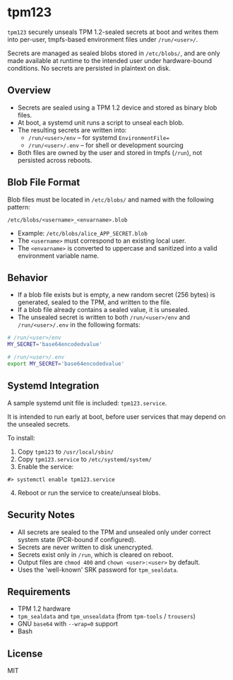 # tpm123

`tpm123` securely unseals TPM 1.2-sealed secrets at boot and writes them into per-user, tmpfs-based environment files under `/run/<user>/`.

Secrets are managed as sealed blobs stored in `/etc/blobs/`, and are only made available at runtime to the intended user under hardware-bound conditions. No secrets are persisted in plaintext on disk.

## Overview

- Secrets are sealed using a TPM 1.2 device and stored as binary blob files.
- At boot, a systemd unit runs a script to unseal each blob.
- The resulting secrets are written into:
  - `/run/<user>/env` – for systemd `EnvironmentFile=`
  - `/run/<user>/.env` – for shell or development sourcing
- Both files are owned by the user and stored in tmpfs (`/run`), not persisted across reboots.

## Blob File Format

Blob files must be located in `/etc/blobs/` and named with the following pattern:

```
/etc/blobs/<username>_<envarname>.blob
```

- Example: `/etc/blobs/alice_APP_SECRET.blob`
- The `<username>` must correspond to an existing local user.
- The `<envarname>` is converted to uppercase and sanitized into a valid environment variable name.

## Behavior

- If a blob file exists but is empty, a new random secret (256 bytes) is generated, sealed to the TPM, and written to the file.
- If a blob file already contains a sealed value, it is unsealed.
- The unsealed secret is written to both `/run/<user>/env` and `/run/<user>/.env` in the following formats:

```sh
# /run/<user>/env
MY_SECRET='base64encodedvalue'

# /run/<user>/.env
export MY_SECRET='base64encodedvalue'
```

## Systemd Integration

A sample systemd unit file is included: `tpm123.service`.

It is intended to run early at boot, before user services that may depend on the unsealed secrets.

To install:

1. Copy `tpm123` to `/usr/local/sbin/`
2. Copy `tpm123.service` to `/etc/systemd/system/`
3. Enable the service:

```#> systemctl daemon-reexec
#> systemctl enable tpm123.service
```

4. Reboot or run the service to create/unseal blobs.

## Security Notes

- All secrets are sealed to the TPM and unsealed only under correct system state (PCR-bound if configured).
- Secrets are never written to disk unencrypted.
- Secrets exist only in `/run`, which is cleared on reboot.
- Output files are `chmod 400` and `chown <user>:<user>` by default.
- Uses the 'well-known' SRK password for `tpm_sealdata`.

## Requirements

- TPM 1.2 hardware
- `tpm_sealdata` and `tpm_unsealdata` (from `tpm-tools` / `trousers`)
- GNU `base64` with `--wrap=0` support
- Bash

## License

MIT
